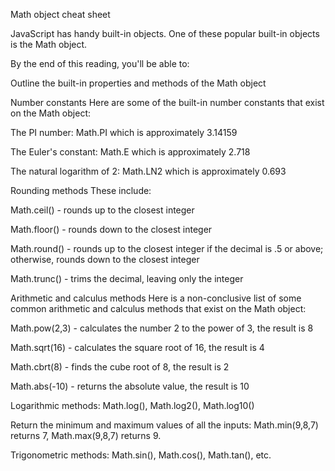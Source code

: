 Math object cheat sheet

JavaScript has handy built-in objects. One of these popular built-in objects is the Math object.

By the end of this reading, you'll be able to:

Outline the built-in properties and methods of the Math object

Number constants
Here are some of the built-in number constants that exist on the Math object:

The PI number: Math.PI which is approximately 3.14159

The Euler's constant: Math.E which is approximately 2.718

The natural logarithm of 2: Math.LN2 which is approximately 0.693

Rounding methods
These include:

Math.ceil() - rounds up to the closest integer

Math.floor() - rounds down to the closest integer

Math.round() - rounds up to the closest integer if the decimal is .5 or above; otherwise, rounds down to the closest integer

Math.trunc() - trims the decimal, leaving only the integer

Arithmetic and calculus methods
Here is a non-conclusive list of some common arithmetic and calculus methods that exist on the Math object:

Math.pow(2,3) - calculates the number 2 to the power of 3, the result is 8

Math.sqrt(16) - calculates the square root of 16, the result is 4

Math.cbrt(8) - finds the cube root of 8, the result is 2

Math.abs(-10) - returns the absolute value, the result is 10

Logarithmic methods: Math.log(), Math.log2(), Math.log10()

Return the minimum and maximum values of all the inputs: Math.min(9,8,7) returns 7, Math.max(9,8,7) returns 9.

Trigonometric methods: Math.sin(), Math.cos(), Math.tan(), etc.

